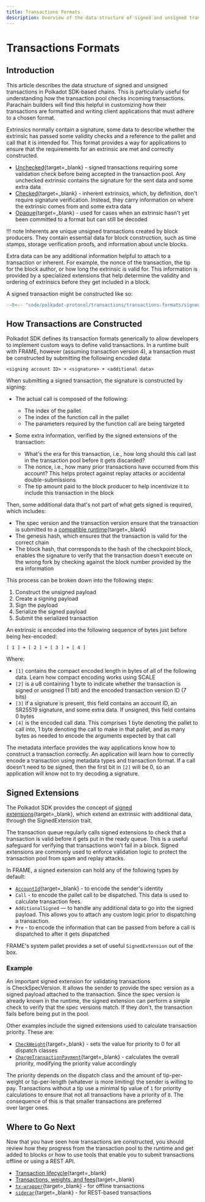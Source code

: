 ```yaml
---
title: Transactions Formats
description: Overview of the data structure of signed and unsigned transactions in Polkadot SDK-based chains, and how they are constructed.
---
```


# Transactions Formats

## Introduction

This article describes the data structure of signed and unsigned transactions in Polkadot SDK-based chains. This is particularly useful for understanding how the transaction pool checks incoming transactions. Parachain builders will find this helpful in customizing how their transactions are formatted and writing client applications that must adhere to a chosen format.

Extrinsics normally contain a signature, some data to describe whether the extrinsic has passed some validity checks and a reference to the pallet and call that it is intended for. This format provides a way for applications to ensure that the requirements for an extrinsic are met and correctly constructed.

- [Unchecked](https://github.com/paritytech/polkadot-sdk/blob/master/substrate/primitives/runtime/src/generic/unchecked_extrinsic.rs#L70){target=\_blank} - signed transactions requiring some validation check before being accepted in the transaction pool. Any unchecked extrinsic contains the signature for the sent data and some extra data
- [Checked](https://github.com/paritytech/polkadot-sdk/blob/master/substrate/primitives/runtime/src/generic/checked_extrinsic.rs#L35){target=\_blank} - inherent extrinsics, which, by definition, don't require signature verification. Instead, they carry information on where the extrinsic comes from and some extra data
- [Opaque](https://github.com/paritytech/polkadot-sdk/blob/master/substrate/primitives/runtime/src/lib.rs#L915){target=\_blank} - used for cases when an extrinsic hasn't yet been committed to a format but can still be decoded

!!! note
    Inherents are unique unsigned transactions created by block producers. They contain essential data for block construction, such as time stamps, storage verification proofs, and information about uncle blocks.

Extra data can be any additional information helpful to attach to a transaction or inherent. For example, the nonce of the transaction, the tip for the block author, or how long the extrinsic is valid for. This information is provided by a specialized extensions that help determine the validity and ordering of extrinsics before they get included in a block.

A signed transaction might be constructed like so:

```rust
--8<-- "code/polkadot-protocol/transactions/transactions-formats/signed-tx-example.rs"
```

## How Transactions are Constructed

Polkadot SDK defines its transaction formats generically to allow developers to implement custom ways to define valid transactions. In a runtime built with FRAME, however (assuming transaction version 4), a transaction must be constructed by submitting the following encoded data:

`<signing account ID> + <signature> + <additional data>`

When submitting a signed transaction, the signature is constructed by signing:

- The actual call is composed of the following:
    - The index of the pallet
    - The index of the function call in the pallet
    - The parameters required by the function call are being targeted

- Some extra information, verified by the signed extensions of the transaction:
    - What's the era for this transaction, i.e., how long should this call last in the transaction pool before it gets discarded?
    - The nonce, i.e., how many prior transactions have occurred from this account? This helps protect against replay attacks or accidental double-submissions
    - The tip amount paid to the block producer to help incentivize it to include this transaction in the block

Then, some additional data that's not part of what gets signed is required, which includes:

- The spec version and the transaction version ensure that the transaction is submitted to a [compatible runtime](TODO:update-path){target=\_blank}
- The genesis hash, which ensures that the transaction is valid for the correct chain
- The block hash, that corresponds to the hash of the checkpoint block, enables the signature to verify that the transaction doesn't execute on the wrong fork by checking against the block number provided by the era information

This process can be broken down into the following steps:

1. Construct the unsigned payload
2. Create a signing payload
3. Sign the payload
4. Serialize the signed payload
5. Submit the serialized transaction

An extrinsic is encoded into the following sequence of bytes just before being hex-encoded:

`[ 1 ] + [ 2 ] + [ 3 ] + [ 4 ]`

Where:

- `[1]` contains the compact encoded length in bytes of all of the following data. Learn how compact encoding works using SCALE
- `[2]` is a u8 containing 1 byte to indicate whether the transaction is signed or unsigned (1 bit) and the encoded transaction version ID (7 bits)
- `[3]` if a signature is present, this field contains an account ID, an SR25519 signature, and some extra data. If unsigned, this field contains 0 bytes
- `[4]` is the encoded call data. This comprises 1 byte denoting the pallet to call into, 1 byte denoting the call to make in that pallet, and as many bytes as needed to encode the arguments expected by that call

The metadata interface provides the way applications know how to construct a transaction correctly. An application will learn how to correctly encode a transaction using metadata types and transaction format. If a call doesn't need to be signed, then the first bit in `[2]` will be 0, so an application will know not to try decoding a signature.

## Signed Extensions

The Polkadot SDK provides the concept of [signed extensions](https://paritytech.github.io/polkadot-sdk/master/polkadot_sdk_docs/reference_docs/signed_extensions/index.html){target=\_blank}, which extend an extrinsic with additional data, through the SignedExtension trait.

The transaction queue regularly calls signed extensions to check that a transaction is valid before it gets put in the ready queue. This is a useful safeguard for verifying that transactions won't fail in a block. Signed extensions are commonly used to enforce validation logic to protect the transaction pool from spam and replay attacks.

In FRAME, a signed extension can hold any of the following types by default:

- [`AccountId`](https://github.com/paritytech/polkadot-sdk/blob/master/substrate/frame/src/lib.rs#L274){target=\_blank} - to encode the sender's identity
- `Call` - to encode the pallet call to be dispatched. This data is used to calculate transaction fees.
- `AdditionalSigned` — to handle any additional data to go into the signed payload. This allows you to attach any custom logic prior to dispatching a transaction.
- `Pre` - to encode the information that can be passed from before a call is dispatched to after it gets dispatched

FRAME's system pallet provides a set of useful `SignedExtension` out of the box.

### Example

An important signed extension for validating transactions is CheckSpecVersion. It allows the sender to provide the spec version as a signed payload attached to the transaction. Since the spec version is already known in the runtime, the signed extension can perform a simple check to verify that the spec versions match. If they don't, the transaction fails before being put in the pool.

Other examples include the signed extensions used to calculate transaction priority. These are:

- [`CheckWeight`](https://paritytech.github.io/polkadot-sdk/master/frame_system/struct.CheckWeight.html){target=\_blank} - sets the value for priority to 0 for all dispatch classes
- [`ChargeTransactionPayment`](https://paritytech.github.io/polkadot-sdk/master/pallet_transaction_payment/struct.ChargeTransactionPayment.html){target=\_blank} - calculates the overall priority, modifying the priority value accordingly

The priority depends on the dispatch class and the amount of tip-per-weight or tip-per-length (whatever is more limiting) the sender is willing to pay. Transactions without a tip use a minimal tip value of `1` for priority calculations to ensure that not all transactions have a priority of `0`. The consequence of this is that smaller transactions are preferred over larger ones.

## Where to Go Next

Now that you have seen how transactions are constructed, you should review how they progress from the transaction pool to the runtime and get added to blocks or how to use tools that enable you to submit transactions offline or using a REST API.

- [Transaction lifecycle](TODO:update-path){target=\_blank}
- [Transactions, weights, and fees](TODO:update-path){target=\_blank}
- [`tx-wrapper`](https://github.com/paritytech/txwrapper-core){target=\_blank} - for offline transactions
- [`sidecar`](https://github.com/paritytech/substrate-api-sidecar){target=\_blank} - for REST-based transactions
